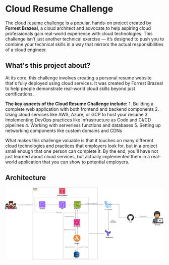 # Cloud Resume Challenge

The <a href = 'https://cloudresumechallenge.dev/docs/the-challenge/aws/'>cloud resume challenge</a> is a popular, hands-on project created by **Forrest Brazeal**, a cloud architect and advocate,to help aspiring cloud professionals gain real-world experience with cloud technologies. This challenge isn’t just another technical exercise — it’s designed to push you to combine your technical skills in a way that mirrors the actual responsibilities of a cloud engineer.


## What's this project about?

At its core, this challenge involves creating a personal resume website that's fully deployed using cloud services. It was created by Forrest Brazeal to help people demonstrate real-world cloud skills beyond just certifications.

**The key aspects of the Cloud Resume Challenge include:**
    1. Building a complete web application with both frontend and backend components
    2. Using cloud services like AWS, Azure, or GCP to host your resume
    3. Implementing DevOps practices like Infrastructure as Code and CI/CD pipelines
    4. Working with serverless functions and databases
    5. Setting up networking components like custom domains and CDNs
<br>

What makes this challenge valuable is that it touches on many different cloud technologies and practices that employers look for, but in a project small enough that one person can complete it. By the end, you'll have not just learned about cloud services, but actually implemented them in a real-world application that you can show to potential employers.

## Architecture
![CRC-Architecture diagram](./images/CRC-archdiagram.png)